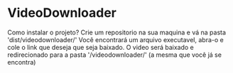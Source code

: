 # VideoDownloader
Como instalar o projeto? 
Crie um repositorio na sua maquina e vá na pasta 'dist/videodownloader/'
Você encontrará um arquivo executavel, abra-o e cole o link que deseja que seja baixado. 
O video será baixado e redirecionado para a pasta '/videodownloader/' (a mesma que você já se encontra) 
